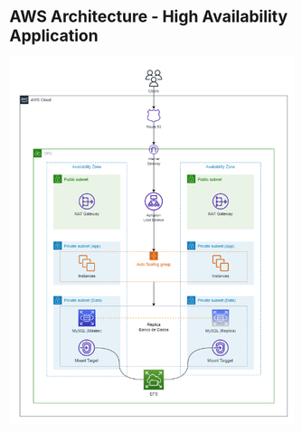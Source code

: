# AWS Architecture - High Availability Application

![Arquitetura](./readme/01-main-architecture_v1.png)
